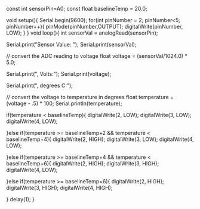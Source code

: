 const int sensorPin=A0;
const float baselineTemp = 20.0;


void setup(){
Serial.begin(9600);
for(int pinNumber = 2; pinNumber<5; pinNumber++){
pinMode(pinNumber,OUTPUT);
digitalWrite(pinNumber, LOW);
 } 
}
void loop(){
int sensorVal = analogRead(sensorPin);

Serial.print("Sensor Value: "); 
Serial.print(sensorVal);

 // convert the ADC reading to voltage
float voltage = (sensorVal/1024.0) * 5.0;

Serial.print(", Volts:");
Serial.print(voltage);

Serial.print(", degrees C:");

 // convert the voltage to temperature in degrees
float temperature = (voltage - .5) * 100;
Serial.println(temperature);

if(temperature < baselineTemp){
digitalWrite(2, LOW);
digitalWrite(3, LOW);
digitalWrite(4, LOW);

}else if(temperature >= baselineTemp+2 && 
 temperature < baselineTemp+4){
digitalWrite(2, HIGH);
digitalWrite(3, LOW);
digitalWrite(4, LOW);

}else if(temperature >= baselineTemp+4 && 
 temperature < baselineTemp+6){
digitalWrite(2, HIGH);
digitalWrite(3, HIGH);
digitalWrite(4, LOW);

 }else if(temperature >= baselineTemp+6){
digitalWrite(2, HIGH);
digitalWrite(3, HIGH);
digitalWrite(4, HIGH);

 }
delay(1);
}
